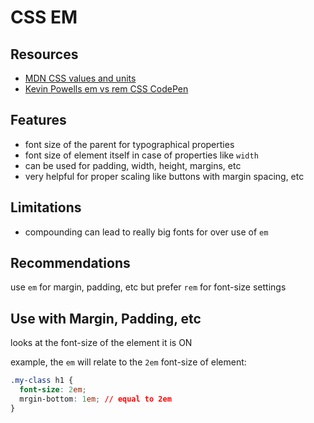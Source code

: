 # CSS EM

## Resources

- [MDN CSS values and units](https://developer.mozilla.org/en-US/docs/Learn/CSS/Building_blocks/Values_and_units)
- [Kevin Powells em vs rem CSS CodePen](https://codepen.io/kevinpowell/pen/RKdjXe)

## Features

- font size of the parent for typographical properties
- font size of element itself in case of properties like `width`
- can be used for padding, width, height, margins, etc
- very helpful for proper scaling like buttons with margin spacing, etc

## Limitations

- compounding can lead to really big fonts for over use of `em`

## Recommendations

use `em` for margin, padding, etc but prefer `rem` for font-size settings

## Use with Margin, Padding, etc

looks at the font-size of the element it is ON

example, the `em` will relate to the `2em` font-size of element:

```css
.my-class h1 {
  font-size: 2em;
  mrgin-bottom: 1em; // equal to 2em
}
```
